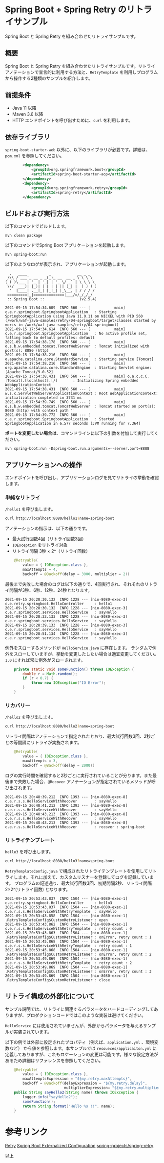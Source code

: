 # Spring Boot + Spring Retry のリトライサンプル

Spring Boot と Spring Retry を組み合わせたリトライサンプルです。

## 概要

Spring Boot と Spring Retry を組み合わせたリトライサンプルです。リトライアノテーションで宣言的に利用する方法と、`RetryTemplate` を利用しプログラムから操作する2種類のサンプルを紹介します。

## 前提条件

- Java 11 以降
- Maven 3.6 以降
- HTTP エンドポイントを呼び出すために、`curl` を利用します。

## 依存ライブラリ

`spring-boot-starter-web` 以外に、以下のライブラリが必要です。詳細は、`pom.xml` を参照してください。

```xml
        <dependency>
            <groupId>org.springframework.boot</groupId>
            <artifactId>spring-boot-starter-aop</artifactId>
        </dependency>
        <dependency>
            <groupId>org.springframework.retry</groupId>
            <artifactId>spring-retry</artifactId>
        </dependency>
```

## ビルドおよび実行方法

以下のコマンドでビルドします。

```
mvn clean package 
```
以下のコマンドでSpring Boot アプリケーションを起動します。 

```
mvn spring-boot:run
```

以下のようなログが表示され、アプリケーションが起動します。

```log
  .   ____          _            __ _ _
 /\\ / ___'_ __ _ _(_)_ __  __ _ \ \ \ \
( ( )\___ | '_ | '_| | '_ \/ _` | \ \ \ \
 \\/  ___)| |_)| | | | | || (_| |  ) ) ) )
  '  |____| .__|_| |_|_| |_\__, | / / / /
 =========|_|==============|___/=/_/_/_/
 :: Spring Boot ::                (v2.5.4)

2021-09-15 17:54:34.609  INFO 560 --- [           main] c.e.r.springboot.SpringbootApplication   : Starting SpringbootApplication using Java 11.0.11 on NICKEL with PID 560 (/work/waf-java-samples/retry/04-springboot/target/classes started by moris in /work/waf-java-samples/retry/04-springboot)
2021-09-15 17:54:34.614  INFO 560 --- [           main] c.e.r.springboot.SpringbootApplication   : No active profile set, falling back to default profiles: default
2021-09-15 17:54:38.178  INFO 560 --- [           main] o.s.b.w.embedded.tomcat.TomcatWebServer  : Tomcat initialized with port(s): 8080 (http)
2021-09-15 17:54:38.216  INFO 560 --- [           main] o.apache.catalina.core.StandardService   : Starting service [Tomcat]
2021-09-15 17:54:38.216  INFO 560 --- [           main] org.apache.catalina.core.StandardEngine  : Starting Servlet engine: [Apache Tomcat/9.0.52]
2021-09-15 17:54:38.431  INFO 560 --- [           main] o.a.c.c.C.[Tomcat].[localhost].[/]       : Initializing Spring embedded WebApplicationContext
2021-09-15 17:54:38.431  INFO 560 --- [           main] w.s.c.ServletWebServerApplicationContext : Root WebApplicationContext: initialization completed in 3731 ms
2021-09-15 17:54:39.749  INFO 560 --- [           main] o.s.b.w.embedded.tomcat.TomcatWebServer  : Tomcat started on port(s): 8080 (http) with context path ''
2021-09-15 17:54:39.772  INFO 560 --- [           main] c.e.r.springboot.SpringbootApplication   : Started SpringbootApplication in 6.577 seconds (JVM running for 7.364)
```

**ポートを変更したい場合は**、コマンドラインに以下の引数を付加して実行してください。

```
mvn spring-boot:run -Dspring-boot.run.arguments=--server.port=8888
```

## アプリケーションへの操作

エンドポイントを呼び出し、アプリケーションログを見てリトライの挙動を確認します。

### 単純なリトライ

`/hello1` を呼び出します。

```sh
curl http://localhost:8080/hello1?name=spring-boot
```

アノテーションの指示は、以下の通りです。
- 最大試行回数4回（リトライ回数3回）
- `IOException` をリトライ対象
- リトライ間隔 3秒 × 2^（リトライ回数）

```java
    @Retryable(
        value = { IOException.class }, 
        maxAttempts = 4, 
        backoff = @Backoff(delay = 3000, multiplier = 2))
```

最後まで失敗した場合のログは以下の通りで、4回実行され、それそれのリトライ間隔が3秒、6秒、12秒、24秒となります。

```log
2021-09-15 20:28:30.132  INFO 1228 --- [nio-8080-exec-3] c.e.retry.springboot.HelloController     : hello1
2021-09-15 20:28:30.132  INFO 1228 --- [nio-8080-exec-3] c.e.r.springboot.services.HelloService   : sayHello
2021-09-15 20:28:33.133  INFO 1228 --- [nio-8080-exec-3] c.e.r.springboot.services.HelloService   : sayHello
2021-09-15 20:28:39.133  INFO 1228 --- [nio-8080-exec-3] c.e.r.springboot.services.HelloService   : sayHello
2021-09-15 20:28:51.134  INFO 1228 --- [nio-8080-exec-3] c.e.r.springboot.services.HelloService   : sayHello
```

例外をスローするメソッドが `HelloService.java` に存在します。 ランダムで例外をスローしていますが、挙動を変更したしたい場合は適宜変更してください。`1.0` にすれば常に例外がスローされます。 

```java
    private static void someFunction() throws IOException {
        double r = Math.random();
        if (r < 0.7) {
            throw new IOException("IO Error");
        }
    }
```

### リカバリー

`/hello2` を呼び出します。

```sh
curl http://localhost:8080/hello2?name=spring-boot
```
リトライ間隔はアノテーションで指定されたとおり、最大試行回数3回、2秒ごとの等間隔にリトライが実施されます。

```java
    @Retryable(
        value = { IOException.class }, 
        maxAttempts = 3, 
        backoff = @Backoff(delay = 2000))
```

ログの実行時間を確認すると2秒ごとに実行されていることが分ります。また最後まで失敗した場合、`@Recover` アノテーションが指定されているメソッドが呼び出されます。

```log
2021-09-15 20:48:39.212  INFO 1393 --- [nio-8080-exec-8] c.e.r.s.s.HelloServiceWithRecover        : sayHello
2021-09-15 20:48:41.212  INFO 1393 --- [nio-8080-exec-8] c.e.r.s.s.HelloServiceWithRecover        : sayHello
2021-09-15 20:48:43.213  INFO 1393 --- [nio-8080-exec-8] c.e.r.s.s.HelloServiceWithRecover        : sayHello
2021-09-15 20:48:43.213  INFO 1393 --- [nio-8080-exec-8] c.e.r.s.s.HelloServiceWithRecover        : recover : spring-boot
```

### リトライテンプレート

`hello3` を呼び出します。

```sh
curl http://localhost:8080/hello3?name=spring-boot
```

`RetryTemplateConfig.java` で構成されたリトライテンプレートを使用してリトライします。それに加えて、カスタムリスナーを登録してログを記録しています。
プログラムの記述通り、最大試行回数3回、初期間隔2秒、リトライ間隔 2×2^(リトライ回数) となります。

```log
2021-09-15 20:53:43.837  INFO 1504 --- [nio-8080-exec-1] c.e.retry.springboot.HelloController     : hello3
2021-09-15 20:53:43.837  INFO 1504 --- [nio-8080-exec-1] c.e.r.s.s.HelloServiceWithRetryTemplate  : sayHello
2021-09-15 20:53:43.858  INFO 1504 --- [nio-8080-exec-1] .RetryTemplateConfig$CustomRetryListener : open
2021-09-15 20:53:43.862  INFO 1504 --- [nio-8080-exec-1] c.e.r.s.s.HelloServiceWithRetryTemplate  : retry count : 0
2021-09-15 20:53:43.863  INFO 1504 --- [nio-8080-exec-1] .RetryTemplateConfig$CustomRetryListener : onError, retry count : 1
2021-09-15 20:53:45.868  INFO 1504 --- [nio-8080-exec-1] c.e.r.s.s.HelloServiceWithRetryTemplate  : retry count : 1
2021-09-15 20:53:45.868  INFO 1504 --- [nio-8080-exec-1] .RetryTemplateConfig$CustomRetryListener : onError, retry count : 2
2021-09-15 20:53:49.869  INFO 1504 --- [nio-8080-exec-1] c.e.r.s.s.HelloServiceWithRetryTemplate  : retry count : 2
2021-09-15 20:53:49.869  INFO 1504 --- [nio-8080-exec-1] .RetryTemplateConfig$CustomRetryListener : onError, retry count : 3
2021-09-15 20:53:49.869  INFO 1504 --- [nio-8080-exec-1] .RetryTemplateConfig$CustomRetryListener : close
```

## リトライ構成の外部化について

サンプル説明では、リトライに関連するパラメータをハードコーディングしてありますが、プロダクションコードではこのような実装は避けてください。

`HelloService` には使用されていませんが、外部からパラメータを与えるサンプルが実装されています。

以下の例では外部に設定されたプロパティ（例えば、`application.yml` 、環境変数など） から値を参照します。本サンプルでは `resoueces/applicaiton.yml` に定義してありますが、これもロケーションの変更は可能です。様々な設定方法があるため詳細はリファレンスを参照してください。

```java
    @Retryable(
        value = { IOException.class },  
        maxAttemptsExpression = "${my.retry.maxAttempts}",
        backoff = @Backoff(delayExpression = "${my.retry.delay}",
                           multiplierExpression= "${my.retry.multiplier}"))
    public String sayHello2(String name) throws IOException {
        logger.info("sayHello2");
        someFunction();
        return String.format("Hello %s !!", name);
    }
```

# 参考リンク

[Retry](https://docs.spring.io/spring-batch/docs/current/reference/html/retry.html)
[Spring Boot Externalized Configuration](https://docs.spring.io/spring-boot/docs/current/reference/htmlsingle/#features.external-config)
[spring-projects/spring-retry](https://github.com/spring-projects/spring-retry)

以上
